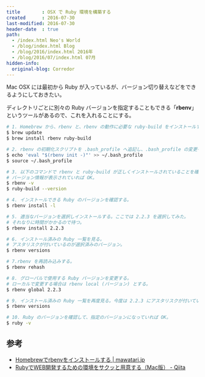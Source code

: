 ```yaml
---
title        : OSX で Ruby 環境を構築する
created      : 2016-07-30
last-modified: 2016-07-30
header-date  : true
path:
  - /index.html Neo's World
  - /blog/index.html Blog
  - /blog/2016/index.html 2016年
  - /blog/2016/07/index.html 07月
hidden-info:
  original-blog: Corredor
---
```


Mac OSX には最初から Ruby が入っているが、バージョン切り替えなどをできるようにしておきたい。

ディレクトリごとに別々の Ruby バージョンを指定することもできる「**rbenv**」というツールがあるので、これを入れることにする。

```bash
# 1. Homebrew から、rbenv と、rbenv の動作に必要な ruby-build をインストールする。
$ brew update
$ brew install rbenv ruby-build

# 2. rbenv の初期化スクリプトを .bash_profile へ追記し、.bash_profile の変更を反映する。
$ echo 'eval "$(rbenv init -)"' >> ~/.bash_profile
$ source ~/.bash_profile

# 3. 以下のコマンドで rbenv と ruby-build が正しくインストールされていることを確認する。
# バージョン情報が表示されていれば OK。
$ rbenv -v
$ ruby-build --version

# 4. インストールできる Ruby のバージョンを確認する。
$ rbenv install -l

# 5. 適当なバージョンを選択しインストールする。ここでは 2.2.3 を選択してみた。
# それなりに時間がかかるので待つ。
$ rbenv install 2.2.3

# 6. インストール済みの Ruby 一覧を見る。
# アスタリスクが付いているのが選択済みのバージョン。
$ rbenv versions

# 7.rbenv を再読み込みする。
$ rbenv rehash

# 8. グローバルで使用する Ruby バージョンを変更する。
# ローカルで変更する場合は rbenv local (バージョン) とする。
$ rbenv global 2.2.3

# 9. インストール済みの Ruby 一覧を再度見る。今度は 2.2.3 にアスタリスクが付いているはず。
$ rbenv versions

# 10. Ruby のバージョンを確認して、指定のバージョンになっていれば OK。
$ ruby -v
```

## 参考

- [Homebrewでrbenvをインストールする | mawatari.jp](http://mawatari.jp/archives/install-rbenv-by-homebrew)
- [RubyでWEB開発するための環境をサクッと用意する（Mac版） - Qiita](http://qiita.com/kenchan0130/items/cb4a3fc2b625bab5fba5)
